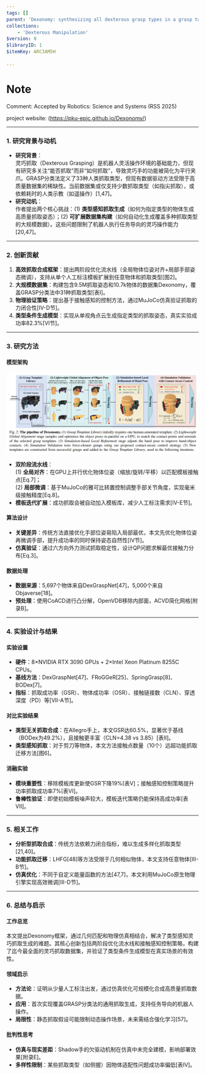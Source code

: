 ```yaml
---
tags: []
parent: 'Dexonomy: synthesizing all dexterous grasp types in a grasp taxonomy'
collections:
    - 'Dexterous Manipulation'
$version: 0
$libraryID: 1
$itemKey: ARC3AM5H

---
```

# Note

Comment: Accepted by Robotics: Science and Systems (RSS 2025)

project website: (<https://pku-epic.github.io/Dexonomy/>)

***

### **1. 研究背景与动机**

*   **研究背景**：\
    灵巧抓取（Dexterous Grasping）是机器人灵活操作环境的基础能力，但现有研究多关注“能否抓取”而非“如何抓取”，导致灵巧手的功能被简化为平行夹爪。GRASP分类法定义了33种人类抓取类型，但现有数据驱动方法受限于高质量数据集的稀缺性。当前数据集或仅支持少数抓取类型（如指尖抓取），或依赖耗时的人类示教（如遥操作）\[1,47]。
*   **研究动机**：\
    作者提出两个核心挑战：(1) **类型感知抓取生成**（如何为指定类型的物体生成高质量抓取姿态）；(2) **可扩展数据集构建**（如何自动化生成覆盖多种抓取类型的大规模数据）。这些问题限制了机器人执行任务导向的灵巧操作能力\[20,47]。

***

### **2. 创新贡献**

1.  **高效抓取合成框架**：提出两阶段优化流水线（全局物体位姿对齐+局部手部姿态微调），支持从单个人工标注模板扩展到任意物体和抓取类型\[图2]。
2.  **大规模数据集**：构建包含9.5M抓取姿态和10.7k物体的数据集Dexonomy，覆盖GRASP分类法中31种抓取类型\[表I]。
3.  **物理验证策略**：提出基于接触感知的控制方法，通过MuJoCo仿真验证抓取的力闭合性\[IV-D节]。
4.  **类型条件生成模型**：实现从单视角点云生成指定类型的抓取姿态，真实实验成功率82.3%\[VI节]。

***

### **3. 研究方法**

#### **模型架构**

![\<img alt="" data-attachment-key="VZRTYBYT" width="1425" height="597" src="attachments/VZRTYBYT.png" ztype="zimage"> | 1425](attachments/VZRTYBYT.png)

*   **双阶段流水线**：\
    (1) **全局对齐**：在GPU上并行优化物体位姿（缩放/旋转/平移）以匹配模板接触点\[Eq.7]；\
    (2) **局部微调**：基于MuJoCo的雅可比转置控制调整手部关节角度，实现毫米级接触精度\[Eq.8]。
*   **模板迭代扩展**：成功抓取会被自动加入模板库，减少人工标注需求\[IV-E节]。

#### **算法设计**

*   **关键差异**：传统方法直接优化手部位姿易陷入局部最优，本文先优化物体位姿再微调手部，提升成功率的同时保持姿态自然性\[IV节]。
*   **仿真验证**：通过六方向外力测试抓取稳定性，设计QP问题求解最优接触力分布\[Eq.3]。

#### **数据处理**

*   **数据来源**：5,697个物体来自DexGraspNet\[47]，5,000个来自Objaverse\[18]。
*   **预处理**：使用CoACD进行凸分解，OpenVDB移除内部面，ACVD简化网格\[附录B]。

***

### **4. 实验设计与结果**

#### **实验设置**

*   **硬件**：8×NVIDIA RTX 3090 GPUs + 2×Intel Xeon Platinum 8255C CPUs。
*   **基线方法**：DexGraspNet\[47]、FRoGGeR\[25]、SpringGrasp\[8]、BODex\[7]。
*   **指标**：抓取成功率（GSR）、物体成功率（OSR）、接触链接数（CLN）、穿透深度（PD）等\[VII-A节]。

#### **对比实验结果**

*   **类型无关抓取合成**：在Allegro手上，本文GSR达60.5%，显著优于基线（BODex为49.2%），且接触更丰富（CLN=4.38 vs 3.85）\[表II]。
*   **类型感知抓取**：对于剪刀等物体，本文方法接触点数量（10个）远超功能抓取迁移方法\[图6]。

#### **消融实验**

*   **模块重要性**：移除模板库更新使GSR下降19%\[表V]；接触感知控制策略提升功率抓取成功率7%\[表VI]。
*   **鲁棒性验证**：即使初始模板噪声较大，模板迭代策略仍能保持高成功率\[表VII]。

***

### **5. 相关工作**

*   **分析型抓取合成**：传统方法依赖力闭合指标，难以生成多样化抓取类型\[21,40]。
*   **功能抓取迁移**：LHFG\[48]等方法受限于几何相似物体，本文支持任意物体\[III-B节]。
*   **仿真优化**：不同于自定义能量函数的方法\[47,7]，本文利用MuJoCo原生物理引擎实现高效微调\[III-D节]。

***

### **6. 总结与启示**

#### **工作总览**

本文提出Dexonomy框架，通过几何匹配和物理仿真相结合，解决了类型感知灵巧抓取生成的难题。其核心创新包括两阶段优化流水线和接触感知控制策略，构建了迄今最全面的灵巧抓取数据集，并验证了类型条件生成模型在真实场景的有效性。

#### **领域启示**

*   **方法论**：证明从少量人工标注出发，通过仿真优化可规模化合成高质量抓取数据。
*   **应用**：首次实现覆盖GRASP分类法的通用抓取生成，支持任务导向的机器人操作。
*   **局限性**：静态抓取假设可能限制动态操作场景，未来需结合强化学习\[57]。

#### **批判性思考**

*   **仿真与现实差距**：Shadow手的欠驱动机制在仿真中未完全建模，影响部署效果\[附录E]。
*   **多样性限制**：某些抓取类型（如侧握）因物体适配性问题成功率偏低\[表IV]。
